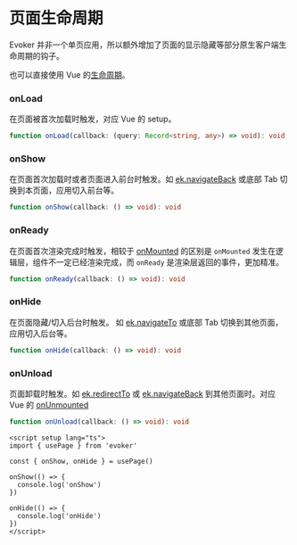 # 页面生命周期

Evoker 并非一个单页应用，所以额外增加了页面的显示隐藏等部分原生客户端生命周期的钩子。

也可以直接使用 Vue 的[生命周期](https://vuejs.org/guide/essentials/lifecycle.html)。

### onLoad

在页面被首次加载时触发，对应 Vue 的 setup。

```ts
function onLoad(callback: (query: Record<string, any>) => void): void
```

### onShow

在页面首次加载时或者页面进入前台时触发。如 [ek.navigateBack](../../api/route/navigateBack) 或底部 Tab 切换到本页面，应用切入前台等。

```ts
function onShow(callback: () => void): void
```

### onReady

在页面首次渲染完成时触发，相较于 [onMounted](https://vuejs.org/api/composition-api-lifecycle.html#onmounted) 的区别是 `onMounted` 发生在逻辑层，组件不一定已经渲染完成，而 `onReady` 是渲染层返回的事件，更加精准。

```ts
function onReady(callback: () => void): void
```

### onHide

在页面隐藏/切入后台时触发。 如 [ek.navigateTo](../../api/route/navigateTo) 或底部 Tab 切换到其他页面，应用切入后台等。

```ts
function onHide(callback: () => void): void
```

### onUnload

页面卸载时触发。如 [ek.redirectTo](../../api/route/redirectTo) 或 [ek.navigateBack](../../api/route/navigateBack) 到其他页面时。对应 Vue 的 [onUnmounted](https://vuejs.org/api/composition-api-lifecycle.html#onunmounted)

```ts
function onUnload(callback: () => void): void
```

```vue
<script setup lang="ts">
import { usePage } from 'evoker'

const { onShow, onHide } = usePage()

onShow(() => {
  console.log('onShow')
})

onHide(() => {
  console.log('onHide')
})
</script>
```
